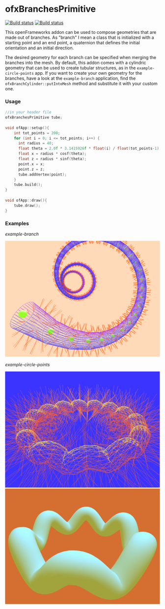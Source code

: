 # ofxBranchesPrimitive
[![Build status](https://travis-ci.org/edap/ofxBranchesPrimitive.svg?branch=master)](https://travis-ci.org/edap/ofxBranchesPrimitive)
[![Build status](https://ci.appveyor.com/api/projects/status/ksje98gfpdn5knu9?svg=true)](https://ci.appveyor.com/project/edap/ofxbranchesprimitive)

This openFrameworks addon can be used to compose geometries that are made out of branches. As "branch" I mean a class that is initialized with a starting point and an end point, a quaternion that defines the initial orientation and an initial direction.

The desired geometry for each branch can be specified when merging the branches into the mesh. By default, this addon comes with a cylindric geometry that can be used to create tubular structures, as in the `example-circle-points` app. If you want to create your own geometry for the branches, have a look at the `example-branch` application, find the `ofxBranchCylinder::putIntoMesh` method and substitute it with your custom one.

### Usage

```cpp
//in your header file
ofxBranchesPrimitive tube;

void ofApp::setup(){
    int tot_points = 200;
    for (int i = 0; i <= tot_points; i++) {
      int radius = 40;
      float theta = 2.0f * 3.1415926f * float(i) / float(tot_points-1);
      float x = radius * cosf(theta);
      float z = radius * sinf(theta);
      point.x = x;
      point.z = z;
      tube.addVertex(point);
    }
    tube.build();
}

void ofApp::draw(){
    tube.draw();
}
```

### Examples

*example-branch*

![example-branch](img/example-branch.png)

*example-circle-points*

![example-circle-points](img/example-circle-points2.png)
![example-circle-points](img/example-circle-points.png)
